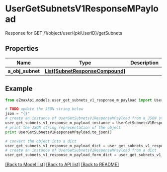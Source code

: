 # UserGetSubnetsV1ResponseMPayload

Response for GET /1/object/user/{pkiUserID}/getSubnets

## Properties
Name | Type | Description | Notes
------------ | ------------- | ------------- | -------------
**a_obj_subnet** | [**List[SubnetResponseCompound]**](SubnetResponseCompound.md) |  | 

## Example

```python
from eZmaxApi.models.user_get_subnets_v1_response_m_payload import UserGetSubnetsV1ResponseMPayload

# TODO update the JSON string below
json = "{}"
# create an instance of UserGetSubnetsV1ResponseMPayload from a JSON string
user_get_subnets_v1_response_m_payload_instance = UserGetSubnetsV1ResponseMPayload.from_json(json)
# print the JSON string representation of the object
print UserGetSubnetsV1ResponseMPayload.to_json()

# convert the object into a dict
user_get_subnets_v1_response_m_payload_dict = user_get_subnets_v1_response_m_payload_instance.to_dict()
# create an instance of UserGetSubnetsV1ResponseMPayload from a dict
user_get_subnets_v1_response_m_payload_form_dict = user_get_subnets_v1_response_m_payload.from_dict(user_get_subnets_v1_response_m_payload_dict)
```
[[Back to Model list]](../README.md#documentation-for-models) [[Back to API list]](../README.md#documentation-for-api-endpoints) [[Back to README]](../README.md)


